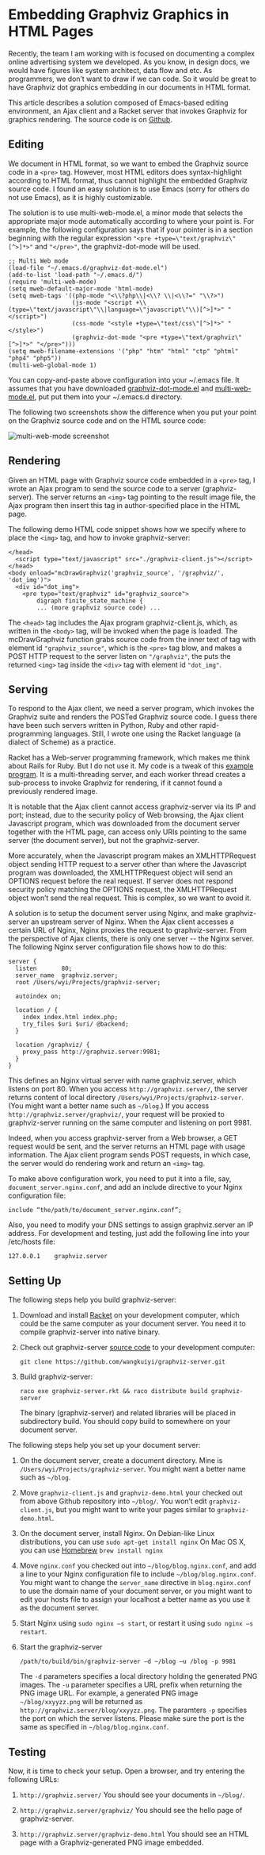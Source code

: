 # Embedding Graphviz Graphics in HTML Pages #

Recently, the team I am working with is focused on documenting a
complex online advertising system we developed.  As you know, in
design docs, we would have figures like system architect, data flow
and etc.  As programmers, we don’t want to draw if we can code.  So
it would be great to have Graphviz dot graphics embedding in our
documents in HTML format.


This article describes a solution composed of Emacs-based editing
environment, an Ajax client and a Racket server that invokes Graphviz
for graphics rendering.  The source code is on
[Github](https://github.com/wangkuiyi/graphviz-server).


## Editing ##

We document in HTML format, so we want to embed the Graphviz source
code in a `<pre>` tag.  However, most HTML editors does syntax-highlight
according to HTML format, thus cannot highlight the embedded Graphviz
source code. I found an easy solution is to use Emacs (sorry for
others do not use Emacs), as it is highly customizable.

The solution is to use multi-web-mode.el, a minor mode that selects
the appropriate major mode automatically according to where your point
is.  For example, the following configuration says that if your
pointer is in a section beginning with the regular expression
`"<pre +type=\"text/graphviz\"[^>]*>"` and `"</pre>"`, the
graphviz-dot-mode will be used.

    ;; Multi Web mode
    (load-file "~/.emacs.d/graphviz-dot-mode.el")
    (add-to-list 'load-path "~/.emacs.d/")
    (require 'multi-web-mode)
    (setq mweb-default-major-mode 'html-mode)
    (setq mweb-tags '((php-mode "<\\?php\\|<\\? \\|<\\?=" "\\?>")
                      (js-mode "<script +\\(type=\"text/javascript\"\\|language=\"javascript\"\\)[^>]*>" "</script>")
                      (css-mode "<style +type=\"text/css\"[^>]*>" "</style>")
                      (graphviz-dot-mode "<pre +type=\"text/graphviz\"[^>]*>" "</pre>")))
    (setq mweb-filename-extensions '("php" "htm" "html" "ctp" "phtml" "php4" "php5"))
    (multi-web-global-mode 1)

You can copy-and-paste above configuration into your ~/.emacs file. It
assumes that you have downloaded
[graphviz-dot-mode.el](http://www.graphviz.org/Misc/graphviz-dot-mode.el)
and [multi-web-mode.el](https://github.com/fgallina/multi-web-mode),
put put them into your ~/.emacs.d directory.

The following two screenshots show the difference when you put your
point on the Graphviz source code and on the HTML source code:

![multi-web-mode screenshot](https://raw.github.com/wangkuiyi/graphviz-server/master/doc/multi-web-mode.png)
 

## Rendering ##

Given an HTML page with Graphviz source code embedded in a `<pre>`
tag, I wrote an Ajax program to send the source code to a server
(graphviz-server).  The server returns an `<img>` tag pointing to the
result image file, the Ajax program then insert this tag in
author-specified place in the HTML page.

The following demo HTML code snippet shows how we specify where to
place the `<img>` tag, and how to invoke graphviz-server:

    </head>
      <script type="text/javascript" src="./graphviz-client.js"></script>
    </head>
    <body onload="mcDrawGraphviz('graphviz_source', '/graphviz/', 'dot_img')">
      <div id="dot_img">
        <pre type="text/graphviz" id="graphviz_source">
        	digraph finite_state_machine {
		    ... (more graphviz source code) ...

The `<head>` tag includes the Ajax program graphviz-client.js, which,
as written in the `<body>` tag, will be invoked when the page is
loaded. The mcDrawGraphviz function grabs source code from the inner
text of tag with element id `"graphviz_source"`, which is the `<pre>`
tag blow, and makes a POST HTTP request to the server listen on
`"/graphviz"`, the puts the returned `<img>` tag inside the `<div>`
tag with element id `"dot_img"`.  


## Serving ##

To respond to the Ajax client, we need a server program, which invokes
the Graphviz suite and renders the POSTed Graphviz source code.  I
guess there have been such servers written in Python, Ruby and other
rapid-programming languages.  Still, I wrote one using the Racket
language (a dialect of Scheme) as a practice.

Racket has a Web-server programming framework, which makes me think
about Rails for Ruby.  But I do not use it.  My code is a tweak of
this
[example program](http://docs.racket-lang.org/more/index.html). It is
a multi-threading server, and each worker thread creates a sub-process
to invoke Graphviz for rendering, if it cannot found a previously
rendered image.

It is notable that the Ajax client cannot access graphviz-server via
its IP and port; instead, due to the security policy of Web browsing,
the Ajax client Javascript program, which was downloaded from the
document server together with the HTML page, can access only URIs
pointing to the same server (the document server), but not the
graphviz-server.

More accurately, when the Javascript program makes an XMLHTTPRequest
object sending HTTP request to a server other than where the
Javascript program was downloaded, the XMLHTTPRequest object will send
an OPTIONS request before the real request.  If server does not
respond security policy matching the OPTIONS request, the
XMLHTTPRequest object won’t send the real request.  This is complex,
so we want to avoid it.

A solution is to setup the document server using Nginx, and make
graphviz-server an upstream server of Nginx.  When the Ajax client
accesses a certain URL of Nginx, Nginx proxies the request to
graphviz-server.  From the perspective of Ajax clients, there is only
one server -- the Nginx server.  The following Nginx server
configuration file shows how to do this:

    server {
      listen       80;
      server_name  graphviz.server;
      root /Users/wyi/Projects/graphviz-server;

      autoindex on;

      location / {
        index index.html index.php;
        try_files $uri $uri/ @backend;
      }

      location /graphviz/ {
        proxy_pass http://graphviz.server:9981;
      }
	}

This defines an Nginx virtual server with name graphviz.server, which
listens on port 80.  When you access `http://graphviz.server/`, the
server returns content of local directory
`/Users/wyi/Projects/graphviz-server`. (You might want a better name
such as `~/blog`.) If you access `http://graphviz.server/graphviz/`,
your request will be proxied to graphviz-server running on the same
computer and listening on port 9981.

Indeed, when you access graphviz-server from a Web browser, a GET
request would be sent, and the server returns an HTML page with usage
information.  The Ajax client program sends POST requests, in which
case, the server would do rendering work and return an `<img>` tag.

To make above configuration work, you need to put it into a file, say,
`document_server.nginx.conf`, and add an include directive to your
Nginx configuration file: 

    include “the/path/to/document_server.nginx.conf”;

Also, you need to modify your DNS settings to assign graphviz.server
an IP address.  For development and testing, just add the following
line into your /etc/hosts file:

    127.0.0.1    graphviz.server

## Setting Up ##

The following steps help you build graphviz-server:

1. Download and install [Racket](http://racket-lang.org) on your
   development computer, which could be the same computer as your
   document server.  You need it to compile graphviz-server into
   native binary.

2. Check out graphviz-server
   [source code](https://github.com/wangkuiyi/graphviz-server) to your
   development computer: 
   
    `git clone https://github.com/wangkuiyi/graphviz-server.git`
  
3. Build graphviz-server: 

    `raco exe graphviz-server.rkt && raco distribute build graphviz-server`
   
   The binary (graphviz-server) and related libraries will be placed
   in subdirectory build. You should copy build to somewhere on your
   document server.


The following steps help you set up your document server:

1. On the document server, create a document directory.  Mine is
   `/Users/wyi/Projects/graphviz-server`.  You might want a better
   name such as `~/blog`.

2. Move `graphviz-client.js` and `graphviz-demo.html` your checked out
   from above Github repository into `~/blog/`.  You won’t edit
   `graphviz-client.js`, but you might want to write your pages
   similar to `graphviz-demo.html`.

3. On the document server, install Nginx. On Debian-like Linux
   distributions, you can use `sudo apt-get install nginx` On Mac OS
   X, you can use [Homebrew](http://mxcl.github.com/homebrew/) `brew
   install nginx`

4. Move `nginx.conf` you checked out into `~/blog/blog.nginx.conf`,
   and add a line to your Nginx configuration file to include
   `~/blog/blog.nginx.conf`.  You might want to change the
   `server_name` directive in `blog.nginx.conf` to use the domain name
   of your document server, or you might want to edit your hosts file
   to assign your localhost a better name as you use it as the
   document server.

5. Start Nginx using `sudo nginx –s start`, or restart it using `sudo
   nginx –s restart`.

6. Start the graphviz-server
   
   `/path/to/build/bin/graphviz-server –d ~/blog –u /blog -p 9981` 
   
   The `-d` parameters specifies a local directory holding the
   generated PNG images. The `-u` parameter specifies a URL prefix
   when returning the PNG image URL.  For example, a generated PNG
   image `~/blog/xxyyzz.png` will be returned as
   `http://graphviz.server/blog/xxyyzz.png`.  The paramters `-p`
   specifies the port on which the server listens.  Please make sure
   the port is the same as specified in `~/blog/blog.nginx.conf`.


## Testing ##

Now, it is time to check your setup. Open a browser, and try entering
the following URLs:

1.	`http://graphviz.server/`
    You should see your documents in `~/blog/`.
	
2.	`http://graphviz.server/graphviz/`
    You should see the hello page of graphviz-server.
	
3.	`http://graphviz.server/graphviz-demo.html`
    You should see an HTML page with a Graphviz-generated PNG image embedded.

